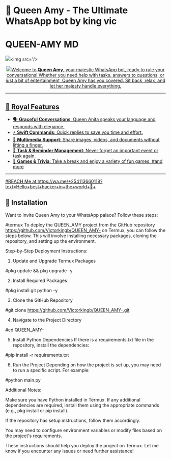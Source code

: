 # 👑 Queen Amy - The Ultimate WhatsApp bot by king vic
# QUEEN-AMY MD 
   <a><img src='https://i.imgur.com/arHOrNQ.jpeg'/></a><a><img src='/></a>
<p align="center">
<p align="center">
  <a href="https://git.io/typing-svg"><img src="https://readme-typing-svg.demolab.com?font=EB+Garamond&weight=800&size=28&duration=4000&pause=1000&random=false&width=435&lines=+•★⃝ QUEEN-+amy-+V2★⃝•;MULTI-DEVICE+WHATSAPP+BOT;DEVELOPED+BY+vic
> *"Why be a servant to your chat, when you can have a Queen?"*

Welcome to **Queen Amy**, your majestic WhatsApp bot, ready to rule your conversations! Whether you need help with tasks, answers to questions, or just a bit of entertainment, Queen Amy has you covered. Sit back, relax, and let her majesty handle everything.

---

## 🌟 Royal Features

- 🗣 **Graceful Conversations**: Queen Anita speaks your language and responds with elegance.
- ⚡ **Swift Commands**: Quick replies to save you time and effort.
- 📸 **Multimedia Support**: Share images, videos, and documents without lifting a finger.
- 📅 **Task & Reminder Management**: Never forget an important event or task again.
- 🎲 **Games & Trivia**: Take a break and enjoy a variety of fun games.
#and more
---

#REACH Me at
https://wa.me/+254113660118?text=Hello+best+hacker+in+the+world+🙂+
## 🏰 Installation

Want to invite Queen Amy to your WhatsApp palace? Follow these steps:

#termux
To deploy the QUEEN_AMY project from the GitHub repository https://github.com/Victorkingb/QUEEN_AMY- on Termux, you can follow the steps below. This will involve installing necessary packages, cloning the repository, and setting up the environment.

Step-by-Step Deployment Instructions:

1. Update and Upgrade Termux Packages

#pkg update && pkg upgrade -y


2. Install Required Packages

#pkg install git python -y


3. Clone the GitHub Repository

#git clone https://github.com/Victorkingb/QUEEN_AMY-.git


4. Navigate to the Project Directory

#cd QUEEN_AMY-


5. Install Python Dependencies If there is a requirements.txt file in the repository, install the dependencies:

#pip install -r requirements.txt


6. Run the Project Depending on how the project is set up, you may need to run a specific script. For example:

#python main.py



Additional Notes:

Make sure you have Python installed in Termux. If any additional dependencies are required, install them using the appropriate commands (e.g., pkg install or pip install).

If the repository has setup instructions, follow them accordingly.

You may need to configure environment variables or modify files based on the project's requirements.


These instructions should help you deploy the project on Termux. Let me know if you encounter any issues or need further assistance!


